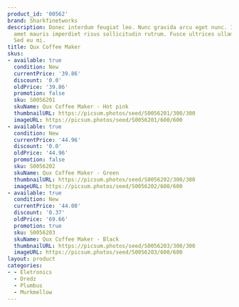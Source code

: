 ```yaml
---
product_id: '00562'
brand: Sharkfinetworks
description: Donec interdum feugiat leo. Nunc gravida arcu eget nunc. Integer sit
  amet mauris imperdiet risus sollicitudin rutrum. Fusce ultrices ullamcorper odio.
  Sed eu mi.
title: Qux Coffee Maker
skus:
- available: true
  condition: New
  currentPrice: '39.86'
  discount: '0.0'
  oldPrice: '39.86'
  promotion: false
  sku: S0056201
  skuName: Qux Coffee Maker - Hot pink
  thumbnailURL: https://picsum.photos/seed/S0056201/300/300
  imageURL: https://picsum.photos/seed/S0056201/600/600
- available: true
  condition: New
  currentPrice: '44.96'
  discount: '0.0'
  oldPrice: '44.96'
  promotion: false
  sku: S0056202
  skuName: Qux Coffee Maker - Green
  thumbnailURL: https://picsum.photos/seed/S0056202/300/300
  imageURL: https://picsum.photos/seed/S0056202/600/600
- available: true
  condition: New
  currentPrice: '44.08'
  discount: '0.37'
  oldPrice: '69.66'
  promotion: true
  sku: S0056203
  skuName: Qux Coffee Maker - Black
  thumbnailURL: https://picsum.photos/seed/S0056203/300/300
  imageURL: https://picsum.photos/seed/S0056203/600/600
layout: product
categories:
- - Eletronics
  - Dredz
  - Plumbus
  - Murkmellow
---
```

